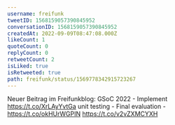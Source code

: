 ```yaml
---
username: freifunk
tweetID: 1568159057390845952
conversationID: 1568159057390845952
createdAt: 2022-09-09T08:47:08.000Z
likeCount: 1
quoteCount: 0
replyCount: 0
retweetCount: 2
isLiked: true
isRetweeted: true
path: freifunk/status/1569778342915723267
---
```

Neuer Beitrag im Freifunkblog: GSoC 2022 - Implement https://t.co/XrLAyYvtGa unit testing - Final evaluation - https://t.co/okHUrWGPIN https://t.co/v2vZXMCYXH

